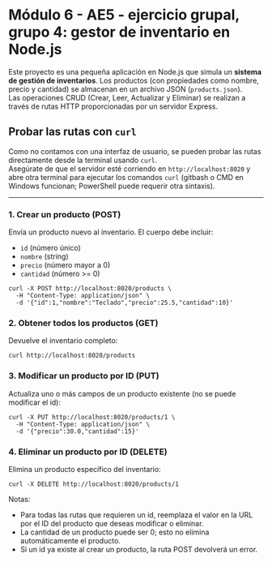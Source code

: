 # Módulo 6 - AE5 - ejercicio grupal, grupo 4: gestor de inventario en Node.js

Este proyecto es una pequeña aplicación en Node.js que simula un **sistema de gestión de inventarios**. Los productos (con propiedades como nombre, precio y cantidad) se almacenan en un archivo JSON (`products.json`).  
Las operaciones CRUD (Crear, Leer, Actualizar y Eliminar) se realizan a través de rutas HTTP proporcionadas por un servidor Express.

## Probar las rutas con `curl`

Como no contamos con una interfaz de usuario, se pueden probar las rutas directamente desde la terminal usando `curl`.  
Asegúrate de que el servidor esté corriendo en `http://localhost:8020` y abre otra terminal para ejecutar los comandos `curl` (gitbash o CMD en Windows funcionan; PowerShell puede requerir otra sintaxis).

---

### 1. Crear un producto (POST)

Envía un producto nuevo al inventario. El cuerpo debe incluir:

- `id` (número único)
- `nombre` (string)
- `precio` (número mayor a 0)
- `cantidad` (número >= 0)

```
curl -X POST http://localhost:8020/products \
  -H "Content-Type: application/json" \
  -d '{"id":1,"nombre":"Teclado","precio":25.5,"cantidad":10}'
```

### 2. Obtener todos los productos (GET)

Devuelve el inventario completo:

```
curl http://localhost:8020/products
```

### 3. Modificar un producto por ID (PUT)

Actualiza uno o más campos de un producto existente (no se puede modificar el id):

```
curl -X PUT http://localhost:8020/products/1 \
  -H "Content-Type: application/json" \
  -d '{"precio":30.0,"cantidad":15}'
```

### 4. Eliminar un producto por ID (DELETE)

Elimina un producto específico del inventario:

```
curl -X DELETE http://localhost:8020/products/1
```

Notas:

- Para todas las rutas que requieren un id, reemplaza el valor en la URL por el ID del producto que deseas modificar o eliminar.
- La cantidad de un producto puede ser 0; esto no elimina automáticamente el producto.
- Si un id ya existe al crear un producto, la ruta POST devolverá un error.